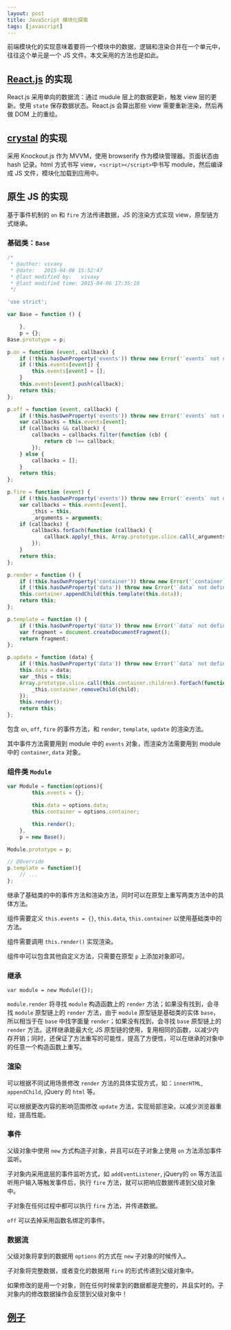```yaml
---
layout: post
title: JavaScript 模块化探索
tags: [javascript]
---
```


前端模块化的实现意味着要将一个模块中的数据，逻辑和渲染合并在一个单元中，往往这个单元是一个 JS 文件。本文采用的方法也是如此。

## [React.js](https://github.com/facebook/react) 的实现

React.js 采用单向的数据流：通过 mudule 层上的数据更新，触发 view 层的更新。使用 `state` 保存数据状态。React.js 会算出那些 view 需要重新渲染，然后再做 DOM 上的重绘。

## [crystal](https://github.com/youngjay/crystal-template) 的实现

采用 Knockout.js 作为 MVVM，使用 browserify 作为模块管理器。页面状态由 hash 记录。html 方式书写 view，`<script></script>`中书写 module，然后编译成 JS 文件，模块化加载到应用中。

## 原生 JS 的实现

基于事件机制的 `on` 和 `fire` 方法传递数据，JS 的渲染方式实现 view，原型链方式继承。

### 基础类：`Base`

```js
/*
 * @author: vivaxy
 * @date:   2015-04-06 15:52:47
 * @last modified by:   vivaxy
 * @last modified time: 2015-04-06 17:35:10
 */

'use strict';

var Base = function () {

    },
    p = {};
Base.prototype = p;

p.on = function (event, callback) {
    if (!this.hasOwnProperty('events')) throw new Error('`events` not defined in object');
    if (!this.events[event]) {
        this.events[event] = [];
    }
    this.events[event].push(callback);
    return this;
};

p.off = function (event, callback) {
    if (!this.hasOwnProperty('events')) throw new Error('`events` not defined in object');
    var callbacks = this.events[event];
    if (callbacks && callback) {
        callbacks = callbacks.filter(function (cb) {
            return cb !== callback;
        });
    } else {
        callbacks = [];
    }
    return this;
};

p.fire = function (event) {
    if (!this.hasOwnProperty('events')) throw new Error('`events` not defined in object');
    var callbacks = this.events[event],
        _this = this,
        _arguments = arguments;
    if (callbacks) {
        callbacks.forEach(function (callback) {
            callback.apply(_this, Array.prototype.slice.call(_arguments, 1));
        });
    }
    return this;
};

p.render = function () {
    if (!this.hasOwnProperty('container')) throw new Error('`container` not defined in object');
    if (!this.hasOwnProperty('data')) throw new Error('`data` not defined in object');
    this.container.appendChild(this.template(this.data));
    return this;
};

p.template = function () {
    if (!this.hasOwnProperty('data')) throw new Error('`data` not defined in object');
    var fragment = document.createDocumentFragment();
    return fragment;
};

p.update = function (data) {
    if (!this.hasOwnProperty('data')) throw new Error('`data` not defined in object');
    this.data = data;
    var _this = this;
    Array.prototype.slice.call(this.container.children).forEach(function (child) {
        _this.container.removeChild(child);
    });
    this.render();
    return this;
};
```

包含 `on`, `off`, `fire` 的事件方法，和 `render`, `template`, `update` 的渲染方法。

其中事件方法需要用到 module 中的 `events` 对象，而渲染方法需要用到 module 中的 `container`, `data` 对象。

### 组件类 `Module`

```js
var Module = function(options){
        this.events = {};

        this.data = options.data;
        this.container = options.container;

        this.render();
    },
    p = new Base();

Module.prototype = p;

// @Override
p.template = function(){
    // ...
};
```

继承了基础类的中的事件方法和渲染方法，同时可以在原型上重写两类方法中的具体方法。

组件需要定义 `this.events = {}`, `this.data`, `this.container` 以使用基础类中的方法。

组件需要调用 `this.render()` 实现渲染。

组件中可以包含其他自定义方法，只需要在原型 `p` 上添加对象即可。

### 继承

`var module = new Module({});`

`module.render` 将寻找 `module` 构造函数上的 `render` 方法；如果没有找到，会寻找 `module` 原型链上的 `render` 方法，由于 `module` 原型链是基础类的实体 `base`，所以相当于在 `base` 中找字面量 `render`；如果没有找到，会寻找 `base` 原型链上的 `render` 方法。这样继承能最大化 JS 原型链的使用，复用相同的函数，以减少内存开销；同时，还保证了方法重写的可能性，提高了方便性，可以在继承的对象中的任意一个构造函数上重写。

### 渲染

可以根据不同试用场景修改 `render` 方法的具体实现方式，如：`innerHTML`, `appendChild`, jQuery 的 `html` 等。

可以根据更改内容的影响范围修改 `update` 方法，实现局部渲染，以减少浏览器重绘，提高性能。

### 事件

父级对象中使用 `new` 方式构造子对象，并且可以在子对象上使用 `on` 方法添加事件监听。

子对象内采用底层的事件监听方式，如 `addEventListener`, jQuery的 `on` 等方法监听用户输入等触发事件后，执行 `fire` 方法，就可以把响应数据传递到父级对象中。

子对象在任何过程中都可以执行 `fire` 方法，并传递数据。

`off` 可以去掉采用函数名绑定的事件。

### 数据流

父级对象将拿到的数据用 `options` 的方式在 `new` 子对象的时候传入。

子对象将完整数据，或者变化的数据用 `fire` 的形式传递到父级对象中。

如果修改的是用一个对象，则在任何时候拿到的数据都是完整的，并且实时的。子对象内的修改数据操作会反馈到父级对象中！

## [例子](https://vivaxy.github.io/samples/javascript/module-view/#)
